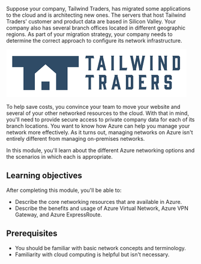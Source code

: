 Suppose your company, Tailwind Traders, has migrated some applications to the cloud and is architecting new ones. The servers that host Tailwind Traders' customer and product data are based in Silicon Valley. Your company also has several branch offices located in different geographic regions. As part of your migration strategy, your company needs to determine the correct approach to configure its network infrastructure.

![Tailwind Traders company logo.](../../shared/media/tailwind-traders-logo.png)

To help save costs, you convince your team to move your website and several of your other networked resources to the cloud. With that in mind, you'll need to provide secure access to private company data for each of its branch locations. You want to know how Azure can help you manage your network more effectively. As it turns out, managing networks on Azure isn't entirely different from managing on-premises networks.

In this module, you'll learn about the different Azure networking options and the scenarios in which each is appropriate.

## Learning objectives

After completing this module, you'll be able to:

- Describe the core networking resources that are available in Azure.
- Describe the benefits and usage of Azure Virtual Network, Azure VPN Gateway, and Azure ExpressRoute.

## Prerequisites

- You should be familiar with basic network concepts and terminology.
- Familiarity with cloud computing is helpful but isn't necessary.
